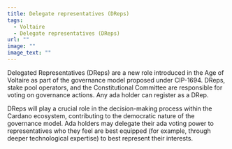 ```yaml
---
title: Delegate representatives (DReps)
tags:
  - Voltaire
  - Delegate representatives (DReps)
url: ""
image: ""
image_text: ""
---
```


Delegated Representatives (DReps) are a new role introduced in the Age of Voltaire as part of the governance model proposed under CIP-1694. DReps, stake pool operators, and the Constitutional Committee are responsible for voting on governance actions. Any ada holder can register as a DRep.

DReps will play a crucial role in the decision-making process within the Cardano ecosystem, contributing to the democratic nature of the governance model. Ada holders may delegate their ada voting power to representatives who they feel are best equipped (for example, through deeper technological expertise) to best represent their interests.
